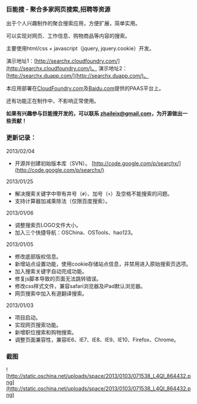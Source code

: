 ### 巨能搜 - 聚合多家网页搜索,招聘等资源 ###

出于个人兴趣制作的聚合搜索应用，方便扩展，简单实用。

可以实现对网页、工作信息、购物商品等内容的搜索。

主要使用html/css + javascript（jquery, jquery.cookie）开发。

演示地址1：[http://searchx.cloudfoundry.com/](http://searchx.cloudfoundry.com/)。
演示地址2：[http://searchx.duapp.com/](http://searchx.duapp.com/)。

本应用部署在[CloudFoundry.com](http://www.cloudfoundry.com/)及[Baidu.com](http://http://developer.baidu.com/bae)提供的PAAS平台上。

还有功能正在制作中，不影响正常使用。

**如果有兴趣参与巨能搜开发的，可以联系 zhaileix@gmail.com，为开源做出一些贡献！**

### 更新记录： ###

2013/02/04
  * 开源并创建初始版本库（SVN）。 [http://code.google.com/p/searchx/](http://code.google.com/p/searchx/)

2013/01/25
  * 解决搜索关键字中带有井号（`#`）、加号（`+`）及空格不能搜索的问题。
  * 支持计算器加减乘除法（仅限百度搜索）。

2013/01/06
  * 调整搜索页LOGO文件大小。
  * 加入三个快捷导航：OSChina、OSTools、hao123。

2013/01/05
  * 修改底部版权信息。
  * 新增站点设置功能，使用cookie存储站点信息，并禁用进入原始搜索页选项。
  * 加入搜索关键字自动完成功能。
  * 修复js脚本导致的页面无法跳转错误。
  * 修改css样式文件，兼容safari浏览器及iPad默认浏览器。
  * 网页搜索中加入有道翻译搜索。

2013/01/03
  * 项目启动。
  * 实现网页搜索功能。
  * 新增职位搜索和购物搜索。
  * 调整页面兼容性，兼容IE6、IE7、IE8、IE9、IE10、Firefox、Chrome。

### 截图 ###

![http://static.oschina.net/uploads/space/2013/0103/071538_L4QI_864432.png](http://static.oschina.net/uploads/space/2013/0103/071538_L4QI_864432.png)